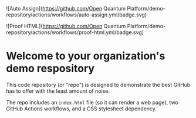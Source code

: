 ![Auto Assign](https://github.com/Open Quantum Platform/demo-repository/actions/workflows/auto-assign.yml/badge.svg)

![Proof HTML](https://github.com/Open Quantum Platform/demo-repository/actions/workflows/proof-html.yml/badge.svg)

# Welcome to your organization's demo respository
This code repository (or "repo") is designed to demonstrate the best GitHub has to offer with the least amount of noise.

The repo includes an `index.html` file (so it can render a web page), two GitHub Actions workflows, and a CSS stylesheet dependency.
